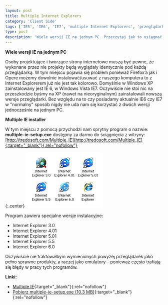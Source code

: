 ```yaml
---
layout: post
title: Multiple Internet Explorers
category: 'Client Side'
tags: ['IE5', 'IE6', 'IE7', 'multiple Internet Explorers', 'przeglądarka', 'wiele Internet Explorerów']
type: post
description: 'Wiele wersji IE na jednym PC. Przeczytaj jak to osiągnać.'
---
```

__Wiele wersji IE na jednym PC__

Osoby projektujące i tworzące strony internetowe muszą być pewne, że wykonane przez nie projekty będą wyglądały identycznie pod każdą przeglądarką. W tym miejscu pojawia się problem ponieważ Firefox’a jak i Opere możemy dowolnie instalować/usuwać z naszego komputera to z Internet Explorerem już nie jest tak kolorowo. Domyślnie w Windows XP zainstalowany jest IE 6, w Windows Vista IE7. Oczywiście nie stoi nic na przeszkodzie byśmy na XP (nawet na nieoryginalnym) zainstalowali nowszą wersje przeglądarki. Bez względu na to czy posiadamy aktualnie IE6 czy IE7 w "normalny" sposób nigdy nie uda nam się korzystać z dwóch wersji jednocześnie na jednym PC.

__Multiple IE installer__

W tym miejscu z pomocą przychodzi nam sprytny program o nazwie: __multiple-ie-setup.exe__ dostępny za darmo do ściągnięcia z witryny: [http://tredosoft.com/Multiple_IE](http://tredosoft.com/Multiple_IE){:target="_blank"}{:rel="nofollow"}



{:.center}
![Multiple IE](/public/uploads/2008/03/ies.jpg)

Program zawiera specjalne wersje instalacyjne:

- Internet Explorer 3.0
- Internet Explorer 4.01
- Internet Explorer 5.01
- Internet Explorer 5.5
- Internet Explorer 6.0

Oczywiście nie traktowałbym wymienionych powyżej przeglądarek jako pełno sprawne produkty, a raczej jako emulatory – ponieważ często trafiają się błędy w pracy tych programów.

__Linki:__

- [Multiple IE](http://tredosoft.com/Multiple_IE){:target="_blank"}{:rel="nofollow"}
- [Pobierz multiple-ie-setup.exe (10.3 MB)](http://tredosoft.com/files/multi-ie/multiple-ie-setup.exe){:target="_blank"}{:rel="nofollow"}
